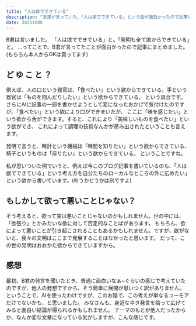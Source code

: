 ```yaml
---
title: "人は欲でできている"
description: "友達が言っていた、「人は欲でできている」という話が面白かったので記事にしてみました"
date: 20251006
---
```

B君は言いました。
「人は欲でできている」と。「発明も全て欲からできている」と。
...ってことで、B君が言ってたことが面白かったので記事にまとめました。(もちろん本人からOKは貰ってます)
## ど ゆ こ と ？
例えば、人の口という器官は、「食べたい」という欲からできている。手という器官は「ものを掴んだりしたい」という欲からできている。
という具合です。
さらにAIに記事の一部を書かせようとして変になったおかげで気付けたのですが、「食べたい」という欲により口ができまいたが、
ここに「味を感じたい」という欲から舌ができます。すると、これにより「美味しいものを食べたい」という欲ができ、
これによって調理の技術なんかが産み出されたということも言えます。

発明で言うと、時計という機械は「時間を知りたい」という欲からできている、椅子というものは「座りたい」という欲からできている。
ということですね。

私が思いついた例でいうと、例えば今このブログ記事を書いているのも、「人は欲でできている」という考え方を自分たちのローカルなところの外に広めたい」
という欲から書いています。(叶うかどうかは別ですよ)
## もしかして欲って悪いことじゃない？
そう考えると、欲って実は悪いことじゃないのかもしれません。世の中には、「欲張り」とかみたいな欲に対して否定的なことばがあります。
もちろん、欲によって悪いことが引き起こされることもあるかもしれません。ですが、欲がないと、我々の文明はここまで発展することはなかったと思います。
だって、この世の発明はおおかた欲からできていますから。
## 感想
最初、B君の発言を聞いたとき、普通に面白いなぁ~ぐらいの感じで考えていたのですが、他人の発想ですから、そう簡単に展開が思いつく訳がありません。
ということで、AIを使ったわけですが、このお陰で、この考えが単なるユーモアだけでないかも、と思いました。
みなさんも、身近なネタ発言を拾って広げてみると面白い結論が得られるかもしれません。
テーマのもとが他人だったからか、なんか変な文章になっている気がしますが、こんな感じです。
